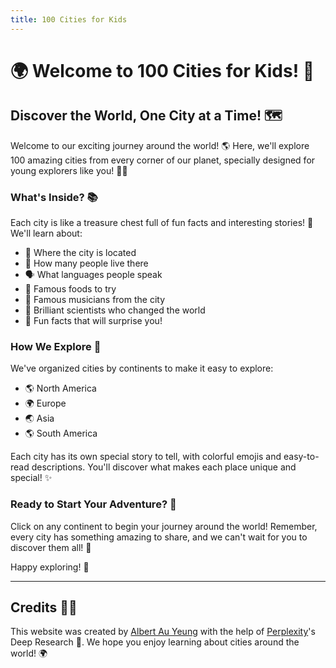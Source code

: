 ```yaml
---
title: 100 Cities for Kids
---
```


# 🌍 Welcome to 100 Cities for Kids! 🎉

## Discover the World, One City at a Time! 🗺️

Welcome to our exciting journey around the world! 🌎 Here, we'll explore 100 amazing cities from every corner of our planet, specially designed for young explorers like you! 🧒👧

### What's Inside? 📚

Each city is like a treasure chest full of fun facts and interesting stories! 🎁 We'll learn about:

- 📍 Where the city is located
- 👫 How many people live there
- 🗣️ What languages people speak
- 🍜 Famous foods to try
- 🎵 Famous musicians from the city
- 🔬 Brilliant scientists who changed the world
- 🤔 Fun facts that will surprise you!

### How We Explore 🚀

We've organized cities by continents to make it easy to explore:
- 🌎 North America
- 🌍 Europe
- 🌏 Asia
- 🌎 South America

Each city has its own special story to tell, with colorful emojis and easy-to-read descriptions. You'll discover what makes each place unique and special! ✨

### Ready to Start Your Adventure? 🎒

Click on any continent to begin your journey around the world! Remember, every city has something amazing to share, and we can't wait for you to discover them all! 🌟

Happy exploring! 🧭

---

## Credits 👨‍💻

This website was created by [Albert Au Yeung](https://ayeung.dev) with the help of [Perplexity](https://perplexity.ai)'s Deep Research 🤖. We hope you enjoy learning about cities around the world! 🌍
